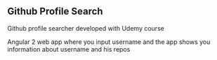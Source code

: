 ## Github Profile Search

Github profile searcher developed with Udemy course

Angular 2 web app where you input username and the app shows you information about username and his repos
